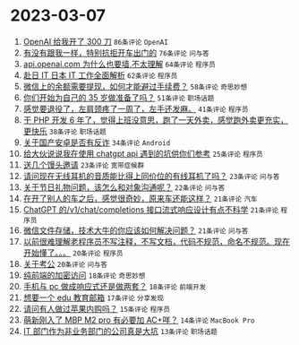 # 2023-03-07

1. [OpenAI 给我开了 300 刀](https://www.v2ex.com/t/921774) `86条评论` `OpenAI`
1. [有没有跟我一样，特别抗拒开车出门的](https://www.v2ex.com/t/921838) `76条评论` `问与答`
1. [api.openai.com 为什么也要墙,不太理解](https://www.v2ex.com/t/921883) `64条评论` `程序员`
1. [赴日 IT 日本 IT 工作全面解析](https://www.v2ex.com/t/921777) `62条评论` `程序员`
1. [微信上的余额需要提现，如何才能避过手续费？](https://www.v2ex.com/t/921804) `58条评论` `奇思妙想`
1. [你们开始为自己的 35 岁做准备了吗？](https://www.v2ex.com/t/921827) `51条评论` `职场话题`
1. [感觉要退役了，左肩颈疼了一周了，左手还发麻。](https://www.v2ex.com/t/921814) `41条评论` `程序员`
1. [干 PHP 开发 6 年了，觉得上班没意思，跑了一天外卖，感觉跑外卖更充实，更快乐](https://www.v2ex.com/t/921791) `38条评论` `职场话题`
1. [关于国产安卓是否有反诈](https://www.v2ex.com/t/921868) `34条评论` `Android`
1. [给大伙说说我在使用 chatgpt api 遇到的坑供你们参考](https://www.v2ex.com/t/921809) `25条评论` `程序员`
1. [送几个馒头邀请](https://www.v2ex.com/t/921874) `23条评论` `宽带症候群`
1. [请问现在无线耳机的音质能比得上同价位的有线耳机了吗？](https://www.v2ex.com/t/921783) `23条评论` `问与答`
1. [关于节日礼物问题，该怎么和对象沟通呢？](https://www.v2ex.com/t/921876) `22条评论` `问与答`
1. [在开了别人的车之后，感觉很奇妙，原来车还能这样？](https://www.v2ex.com/t/921847) `21条评论` `汽车`
1. [ChatGPT 的/v1/chat/completions 接口流式响应设计有点不科学](https://www.v2ex.com/t/921810) `21条评论` `程序员`
1. [微信文件存储，技术大牛的你应该如何解决问题？](https://www.v2ex.com/t/921772) `21条评论` `问与答`
1. [以前很难理解老程序员不写注释，不写文档，代码不规范，命名不规范。现在开始懂了。。。](https://www.v2ex.com/t/921889) `20条评论` `程序员`
1. [关于考公](https://www.v2ex.com/t/921805) `20条评论` `问与答`
1. [纯前端的加密访问](https://www.v2ex.com/t/921892) `18条评论` `奇思妙想`
1. [手机与 pc 做成响应式还是做两套？](https://www.v2ex.com/t/921787) `18条评论` `前端开发`
1. [想要一个 edu 教育邮箱](https://www.v2ex.com/t/921786) `17条评论` `分享发现`
1. [请问有人做过苹果内购吗？](https://www.v2ex.com/t/921828) `15条评论` `程序员`
1. [萌新刚入了 MBP M2 pro 有必要加 AC+咩？](https://www.v2ex.com/t/921797) `14条评论` `MacBook Pro`
1. [IT 部门作为非业务部门的公司真是大坑](https://www.v2ex.com/t/921875) `13条评论` `职场话题`
